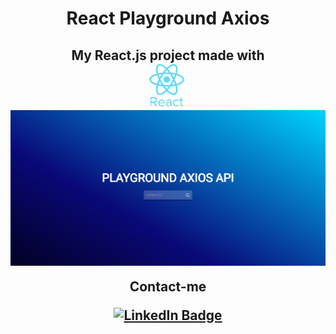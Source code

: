 <h1 align="center">React Playground Axios

<h2 align="center"> My React.js project made with

<div align="center">
  <img src="https://github.com/devicons/devicon/blob/master/icons/react/react-original-wordmark.svg" title="React" alt="React" width="70" height="70"/>&nbsp;
</div>

<img align="center" src="/ignore/REACT-PLAYGROUND-AXIOS-PRINT.png" alt="Project Print">


Contact-me
<div align="center" id="badges">
  <a href="https://www.linkedin.com/in/guilherme-barbosa-98149521a/">
    <img src="https://img.shields.io/badge/LinkedIn-blue?style=for-the-badge&logo=linkedin&logoColor=white" alt="LinkedIn Badge"/>
  </a>
